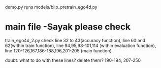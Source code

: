 demo.py runs models/blip_pretrain_ego4d.py


# main file -Sayak please check
train_ego4d_2.py
check line 32 to 43(accuracy function),
line 60 and 62(within train function),
line 94,95,98-101,114 (within evaluation function),
line 120-126,167,186-188,196,201-205 (main function)

doubt:
what to do with these lines? delete them?
190-194, 207-250
